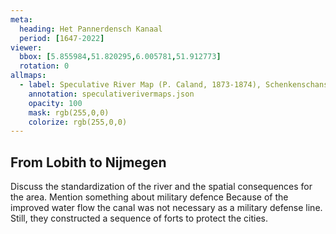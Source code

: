 ```yaml
---
meta:
  heading: Het Pannerdensch Kanaal
  period: [1647-2022]
viewer:
  bbox: [5.855984,51.820295,6.005781,51.912773]
  rotation: 0
allmaps:
  - label: Speculative River Map (P. Caland, 1873-1874), Schenkenschans, no. 1, Kekerdom, no. 2, Nijmegen, no. 3, Herveld, no. 4. First Revision, series I, 2023. 900 x 600 mm, Scale 1:10,000. The Berlage. Based on River Map, Schenkenschans, no. 1, Kekerdom, no. 2, Nijmegen, no. 3, Herveld, no. 4. First Revision, series I, 1873-1874. 900 x 600 mm, Scale 1:10,000. P. Caland. Geoplaza, VU Amsterdam. 
    annotation: speculativerivermaps.json
    opacity: 100
    mask: rgb(255,0,0)
    colorize: rgb(255,0,0)
---
```


## From Lobith to Nijmegen

Discuss the standardization of the river and the spatial consequences for the area.
Mention something about military defence
Because of the improved water flow the canal was not necessary as a military defense line. Still, they constructed a sequence of forts to protect the cities.
